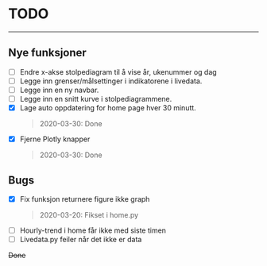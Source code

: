 # TODO

___

## Nye funksjoner

- [ ] Endre x-akse stolpediagram til å vise år, ukenummer og dag
- [ ] Legge inn grenser/målsettinger i indikatorene i livedata.
- [ ] Legge inn en ny navbar.
- [ ] Legge inn en snitt kurve i stolpediagrammene.
- [x] Lage auto oppdatering for home page hver 30 minutt.
    > 2020-03-30: Done
- [x] Fjerne Plotly knapper
    > 2020-03-30: Done

## Bugs

- [x] Fix funksjon returnere figure ikke graph
    > 2020-03-20: Fikset i home.py
- [ ] Hourly-trend i home får ikke med siste timen
- [ ] Livedata.py feiler når det ikke er data

~~Done~~
